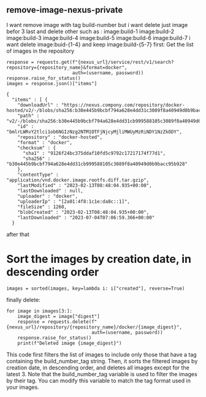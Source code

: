 ## remove-image-nexus-private
I want remove image with tag build-number but i want delete just image befor 3 last and delete other 
such as : 
image:build-1 
image:build-2
image:build-3 
image:build-4 
image:build-5 
image:build-6
image:build-7
i want delete image:buid-{1-4} and keep image:build-{5-7}
first: Get the list of images in the repository
```
response = requests.get(f"{nexus_url}/service/rest/v1/search?repository={repository_name}&format=docker",
                        auth=(username, password))
response.raise_for_status()
images = response.json()["items"]
```
```
{
  "items" : [ {
    "downloadUrl" : "https://nexus.compony.com/repository/docker-hosted/v2/-/blobs/sha256:b30e445b9bcbf794a628e4dd31c3089f8a40949d0b9bacc95b928",
    "path" : "v2/-/blobs/sha256:b30e445b9bcbf794a628e4dd31cb999588105c3089f8a40949d0b9bacc95b928",
    "id" : "bmlrLWRvY2tlci1ob6NGIzNzg2NTM1OTFjNjcyMjliMWUyMzRiNDY1NzZkODY",
    "repository" : "docker-hosted",
    "format" : "docker",
    "checksum" : {
      "sha1" : "9126f24bc375ddaf10fd5c9792c17217174f77d1",
      "sha256" : "b30e445b9bcbf794a628e4dd31cb999588105c3089f8a40949d0b9bacc95b928"
    },
    "contentType" : "application/vnd.docker.image.rootfs.diff.tar.gzip",
    "lastModified" : "2023-02-13T08:48:04.935+00:00",
    "lastDownloaded" : null,
    "uploader" : "docker",
    "uploaderIp" : "[2a01:4f8:1c1e:da8c::1]",
    "fileSize" : 1260,
    "blobCreated" : "2023-02-13T08:48:04.935+00:00",
    "lastDownloaded" : "2023-07-04T07:06:59.366+00:00"
  }
```
after that 
# Sort the images by creation date, in descending order
```
images = sorted(images, key=lambda i: i["created"], reverse=True)
```
finally delete:
```
for image in images[3:]:
    image_digest = image["digest"]
    response = requests.delete(f"{nexus_url}/repository/{repository_name}/docker/{image_digest}",
                               auth=(username, password))
    response.raise_for_status()
    print(f"Deleted image {image_digest}")
```
This code first filters the list of images to include only those that have a tag containing the build_number_tag string. 
Then, it sorts the filtered images by creation date, in descending order, and deletes all images except for the latest 3.
Note that the build_number_tag variable is used to filter the images by their tag. 
You can modify this variable to match the tag format used in your images.
